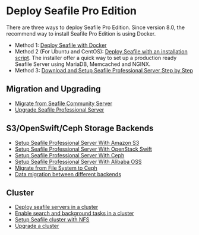 # Deploy Seafile Pro Edition

There are three ways to deploy Seafile Pro Edition. Since version 8.0, the recommend way to install Seafile Pro Edition is using Docker.

- Method 1: [Deploy Seafile with Docker](../docker/pro-edition/deploy_seafile_pro_with_docker.md)
- Method 2 (For Ubuntu and CentOS): [Deploy Seafile with an installation script](https://github.com/haiwen/seafile-server-installer#auto-install-seafile-server-ce-and-pro). The installer offer a quick way to set up a production ready Seafile Server using MariaDB, Memcached and NGINX.
- Method 3: [Download and Setup Seafile Professional Server Step by Step](download_and_setup_seafile_professional_server.md)

## Migration and Upgrading

- [Migrate from Seafile Community Server](migrate_from_seafile_community_server.md)
- [Upgrade Seafile Professional Server](upgrading_seafile_professional_server.md)

## S3/OpenSwift/Ceph Storage Backends

- [Setup Seafile Professional Server With Amazon S3](setup_with_amazon_s3.md)
- [Setup Seafile Professional Server With OpenStack Swift](setup_with_swift.md)
- [Setup Seafile Professional Server With Ceph](setup_with_ceph.md)
- [Setup Seafile Professional Server With Alibaba OSS](setup_with_oss.md)
- [Migrate from File System to Ceph](migrate_to_ceph.md)
- [Data migration between different backends](migrate.md)

## Cluster

- [Deploy seafile servers in a cluster](deploy_in_a_cluster.md)
- [Enable search and background tasks in a cluster](enable_search_and_background_tasks_in_a_cluster.md)
- [Setup Seafile cluster with NFS](setup_seafile_cluster_with_nfs.md)
- [Upgrade a cluster](upgrade_a_cluster.md)


